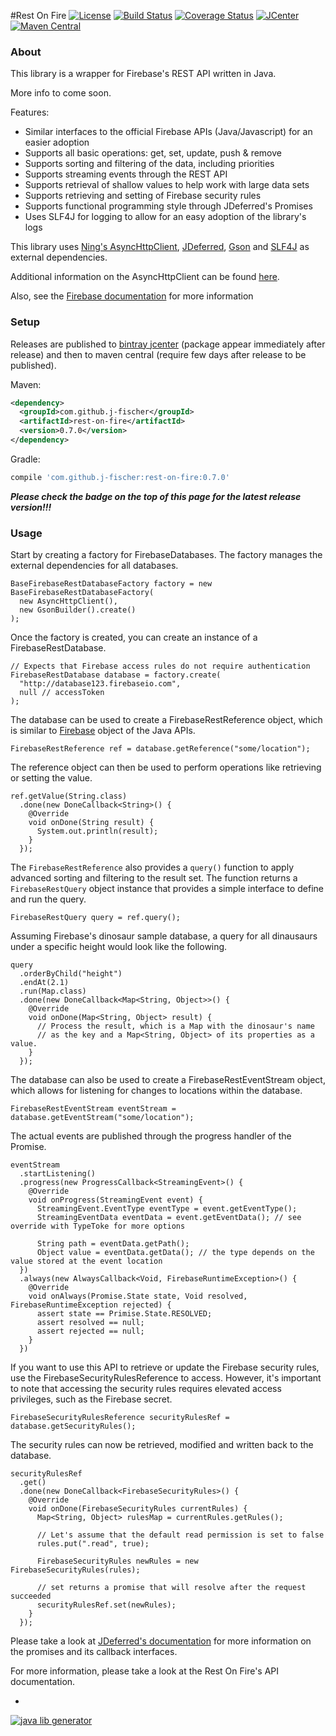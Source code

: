 #Rest On Fire
[![License](https://img.shields.io/hexpm/l/plug.svg?style=flat)](http://www.apache.org/licenses/LICENSE-2.0)
[![Build Status](http://img.shields.io/travis/j-fischer/rest-on-fire.svg?style=flat&branch=master)](https://travis-ci.org/j-fischer/rest-on-fire)
[![Coverage Status](https://img.shields.io/coveralls/j-fischer/rest-on-fire.svg?style=flat)](https://coveralls.io/r/j-fischer/rest-on-fire?branch=master)
[![JCenter](https://img.shields.io/bintray/v/j-fischer/maven/rest-on-fire.svg?label=jcenter)](https://bintray.com/j-fischer/maven/rest-on-fire/_latestVersion)
[![Maven Central](https://img.shields.io/maven-central/v/com.github.j-fischer/rest-on-fire.svg?style=flat)](https://maven-badges.herokuapp.com/maven-central/com.github.j-fischer/rest-on-fire)

### About

This library is a wrapper for Firebase's REST API written in Java.

More info to come soon.

Features:
* Similar interfaces to the official Firebase APIs (Java/Javascript) for an easier adoption
* Supports all basic operations: get, set, update, push & remove
* Supports sorting and filtering of the data, including priorities
* Supports streaming events through the REST API
* Supports retrieval of shallow values to help work with large data sets
* Supports retrieving and setting of Firebase security rules 
* Supports functional programming style through JDeferred's Promises
* Uses SLF4J for logging to allow for an easy adoption of the library's logs

This library uses [Ning's AsyncHttpClient](http://www.ning.com/code/2010/03/introducing-nings-asynchronous-http-client-library/),
[JDeferred](https://github.com/jdeferred/jdeferred), [Gson](https://github.com/google/gson) and [SLF4J](http://www.slf4j.org/)
as external dependencies.

Additional information on the AsyncHttpClient can be found [here](https://jfarcand.wordpress.com/2010/12/21/going-asynchronous-using-asynchttpclient-the-basic/).

Also, see the [Firebase documentation](https://firebase.google.com/docs/database/rest/retrieve-data) for more information

### Setup

Releases are published to [bintray jcenter](https://bintray.com/bintray/jcenter) (package appear immediately after release) 
and then to maven central (require few days after release to be published).

Maven:

```xml
<dependency>
  <groupId>com.github.j-fischer</groupId>
  <artifactId>rest-on-fire</artifactId>
  <version>0.7.0</version>
</dependency>
```

Gradle:

```groovy
compile 'com.github.j-fischer:rest-on-fire:0.7.0'
```

***Please check the badge on the top of this page for the latest release version!!!***

### Usage

Start by creating a factory for FirebaseDatabases. The factory manages the external
dependencies for all databases.

    BaseFirebaseRestDatabaseFactory factory = new BaseFirebaseRestDatabaseFactory(
      new AsyncHttpClient(),
      new GsonBuilder().create()
    );

Once the factory is created, you can create an instance of a FirebaseRestDatabase.

    // Expects that Firebase access rules do not require authentication
    FirebaseRestDatabase database = factory.create(
      "http://database123.firebaseio.com",
      null // accessToken
    );

The database can be used to create a FirebaseRestReference object, which is similar
to [Firebase](https://www.firebase.com/docs/android/api/#firebase_methods) object of the Java APIs.

    FirebaseRestReference ref = database.getReference("some/location");

The reference object can then be used to perform operations like retrieving or setting
the value.

    ref.getValue(String.class)
      .done(new DoneCallback<String>() {
        @Override
        void onDone(String result) {
          System.out.println(result);
        }
      });

The `FirebaseRestReference` also provides a `query()` function to apply advanced sorting and filtering 
to the result set. The function returns a `FirebaseRestQuery` object instance that provides a simple 
interface to define and run the query.

    FirebaseRestQuery query = ref.query();
    
Assuming Firebase's dinosaur sample database, a query for all dinausaurs under a specific height would look like the following.
    
    query
      .orderByChild("height")
      .endAt(2.1)
      .run(Map.class)
      .done(new DoneCallback<Map<String, Object>>() {
        @Override
        void onDone(Map<String, Object> result) {
          // Process the result, which is a Map with the dinosaur's name
          // as the key and a Map<String, Object> of its properties as a value.
        }
      });

The database can also be used to create a FirebaseRestEventStream object, which allows for listening
for changes to locations within the database.

    FirebaseRestEventStream eventStream = database.getEventStream("some/location");

The actual events are published through the progress handler of the Promise.

    eventStream
      .startListening()
      .progress(new ProgressCallback<StreamingEvent>() {
        @Override
        void onProgress(StreamingEvent event) {
          StreamingEvent.EventType eventType = event.getEventType();
          StreamingEventData eventData = event.getEventData(); // see override with TypeToke for more options

          String path = eventData.getPath();
          Object value = eventData.getData(); // the type depends on the value stored at the event location
      })
      .always(new AlwaysCallback<Void, FirebaseRuntimeException>() {
        @Override
        void onAlways(Promise.State state, Void resolved, FirebaseRuntimeException rejected) {
          assert state == Primise.State.RESOLVED;
          assert resolved == null;
          assert rejected == null;
        }
      })

If you want to use this API to retrieve or update the Firebase security rules, use the FirebaseSecurityRulesReference to
access. However, it's important to note that accessing the security rules requires elevated access privileges,
such as the Firebase secret.

    FirebaseSecurityRulesReference securityRulesRef = database.getSecurityRules();
    
The security rules can now be retrieved, modified and written back to the database. 

    securityRulesRef
      .get()
      .done(new DoneCallback<FirebaseSecurityRules>() {
        @Override
        void onDone(FirebaseSecurityRules currentRules) {
          Map<String, Object> rulesMap = currentRules.getRules();
          
          // Let's assume that the default read permission is set to false
          rules.put(".read", true);
          
          FirebaseSecurityRules newRules = new FirebaseSecurityRules(rules);
          
          // set returns a promise that will resolve after the request succeeded 
          securityRulesRef.set(newRules);
        }
      });

Please take a look at [JDeferred's documentation](https://github.com/jdeferred/jdeferred) for
more information on the promises and its callback interfaces.

For more information, please take a look at the Rest On Fire's API documentation.

-
[![java lib generator](http://img.shields.io/badge/Powered%20by-%20Java%20lib%20generator-green.svg?style=flat-square)](https://github.com/xvik/generator-lib-java)